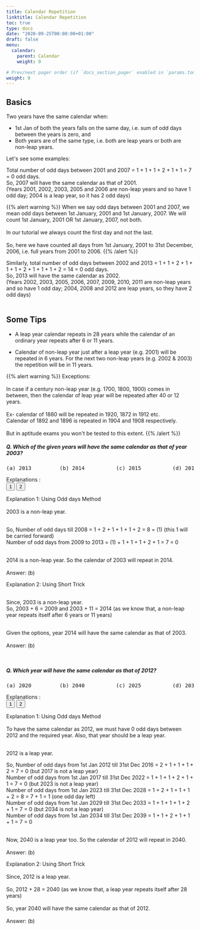 ```yaml
---
title: Calendar Repetition
linktitle: Calendar Repetition
toc: true
type: docs
date: "2020-09-25T00:00:00+01:00"
draft: false
menu:
  calendar:
    parent: Calendar
    weight: 9

# Prev/next pager order (if `docs_section_pager` enabled in `params.toml`)
weight: 9
---
```


## Basics

Two years have the same calendar when:

* 1st Jan of both the years falls on the same day, i.e. sum of odd days between the years is zero, and
* Both years are of the same type, i.e. both are leap years or both are non-leap years. 

Let's see some examples:

Total number of odd days between 2001 and 2007 = 1 + 1 + 1 + 2 + 1 + 1 = 7 = 0 odd days. <br>
So, 2007 will have the same calendar as that of 2001. <br>
(Years 2001, 2002, 2003, 2005 and 2006 are non-leap years and so have 1 odd day; 2004 is a leap year, so it has 2 odd days)<br>

{{% alert warning %}}
When we say odd days between 2001 and 2007, we mean odd days between 1st January, 2001 and 1st January, 2007. We will count 1st January, 2001 OR 1st January, 2007, not both. <br><br>
In our tutorial we always count the first day and not the last. <br><br>
So, here we have counted all days from 1st January, 2001 to 31st December, 2006, i.e. full years from 2001 to 2006.
{{% /alert %}}

Similarly, total number of odd days between 2002 and 2013 = 1 + 1 + 2 + 1 + 1 + 1 + 2 + 1 + 1 + 1 + 2 = 14 = 0 odd days. <br>
So, 2013 will have the same calendar as 2002. <br>
(Years 2002, 2003, 2005, 2006, 2007, 2009, 2010, 2011 are non-leap years and so have 1 odd day; 2004, 2008 and 2012 are leap years, so they have 2 odd days)<br><br>

## Some Tips

* A leap year calendar repeats in 28 years while the calendar of an ordinary year repeats after 6 or 11 years.

* Calendar of non-leap year just after a leap year (e.g. 2001) will be repeated in 6 years. For the next two non-leap years (e.g. 2002 & 2003) the repetition will be in 11 years. 

{{% alert warning %}}
Exceptions:<br><br>
In case if a century non-leap year (e.g. 1700, 1800, 1900) comes in between, then the calendar of leap year will be repeated after 40 or 12 years. <br><br>
Ex- calendar of  1880 will be repeated in 1920, 1872 in 1912 etc. <br>
Calendar of 1892 and 1896 is repeated in 1904 and 1908 respectively. <br><br>
But in aptitude exams you won't be tested to this extent. 
{{% /alert %}}

##### Q. Which of the given years will have the same calendar as that of year 2003?
<pre>(a) 2013         (b) 2014          (c) 2015          (d) 2016</pre>
Explanations :<br>
<button class="mak-tablink tablink-group1 default-tab" onclick="openTab('1Exp-1', this, 'tablink-group1', 'tabcontent-group1')">1</button>
<button class="mak-tablink tablink-group1" onclick="openTab('1Exp-2', this, 'tablink-group1', 'tabcontent-group1')">2</button>

<div id="1Exp-1" class="Exp-1 mak-tabcontent tabcontent-group1">
Explanation 1: Using Odd days Method <br><br>
2003 is a non-leap year. <br><br>

So, Number of odd days till 2008 = 1 + 2 + 1 + 1 + 1 + 2 = 8 = (1) (this 1 will be carried forward) <br>
Number of odd days from 2009 to 2013 = (1) + 1 + 1 + 1 + 2 + 1 = 7 = 0 <br><br>

2014 is a non-leap year. So the calendar of 2003 will repeat in 2014.  <br><br>
Answer: (b)
</div>

<div id="1Exp-2" class="Exp-2 mak-tabcontent tabcontent-group1">
Explanation 2: Using Short Trick<br><br>

Since, 2003 is a non-leap year. <br>
So, 2003 + 6 = 2009 and 2003 + 11 = 2014 (as we know that, a non-leap year repeats itself after 6 years or 11 years) <br><br>

Given the options, year 2014 will have the same calendar as that of 2003. <br><br>
Answer: (b)
</div> <br>

##### Q. Which year will have the same calendar as that of 2012?
<pre>(a) 2020         (b) 2040          (c) 2025          (d) 2031</pre>
Explanations :<br>
<button class="mak-tablink tablink-group2 default-tab" onclick="openTab('2Exp-1', this, 'tablink-group2', 'tabcontent-group2')">1</button>
<button class="mak-tablink tablink-group2" onclick="openTab('2Exp-2', this, 'tablink-group2', 'tabcontent-group2')">2</button>

<div id="2Exp-1" class="Exp-1 mak-tabcontent tabcontent-group2">
Explanation 1: Using Odd days Method <br><br>
To have the same calendar as 2012, we must have 0 odd days between 2012 and the required year. Also, that year should be a leap year.<br><br>

2012 is a leap year. <br>

So, Number of odd days from 1st Jan 2012 till 31st Dec 2016 = 2 + 1 + 1 + 1 + 2 = 7 = 0 (but 2017 is not a leap year) <br>
Number of odd days from 1st Jan 2017 till 31st Dec 2022 = 1 + 1 + 1 + 2 + 1 + 1 = 7 = 0 (but 2023 is not a leap year) <br>
Number of odd days from 1st Jan 2023 till 31st Dec 2028 = 1 + 2 + 1 + 1 + 1 + 2 = 8 = 7 + 1 = 1 (one odd day left) <br>
Number of odd days from 1st Jan 2029 till 31st Dec 2033 = 1 + 1 + 1 + 1 + 2 + 1 = 7 = 0 (but 2034 is not a leap year) <br>
Number of odd days from 1st Jan 2034 till 31st Dec 2039 = 1 + 1 + 2 + 1 + 1 + 1 = 7 = 0 <br><br>

Now, 2040 is a leap year too. So the calendar of 2012 will repeat in 2040.  <br><br>
Answer: (b)
</div>

<div id="2Exp-2" class="Exp-2 mak-tabcontent tabcontent-group2">
Explanation 2: Using Short Trick  <br><br>
Since, 2012 is a leap year. <br><br>
So, 2012 + 28 = 2040 (as we know that, a leap year repeats itself after 28 years)<br><br>
So, year 2040 will have the same calendar as that of 2012.<br><br>
Answer: (b)
</div><br>